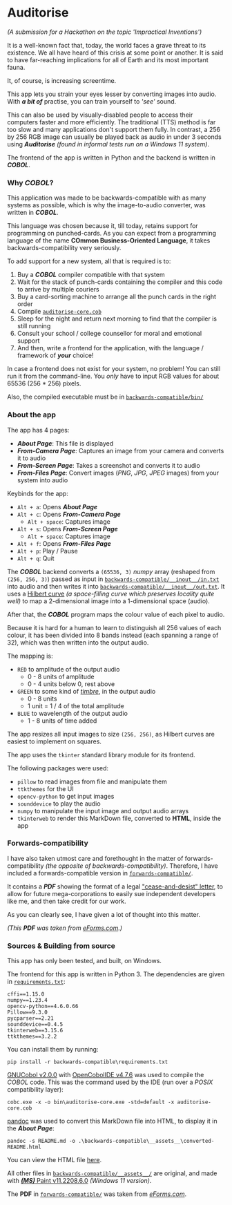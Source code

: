
# Auditorise

*(A submission for a Hackathon on the topic 'Impractical Inventions')*

It is a well-known fact that, today, the world faces a grave threat to its existence.
We all have heard of this crisis at some point or another. It is said to have far-reaching 
implications for all of Earth and its most important fauna. 

It, of course, is increasing screentime.

This app lets you strain your eyes lesser by converting images into audio. With 
_**a bit of**_ practise, you can train yourself to _'see'_ sound.

This can also be used by visually-disabled people to access their computers faster and more 
efficiently. The traditional (TTS) method is far too slow and many applications don't support 
them fully. In contrast, a 256 by 256 RGB image can usually be played back as audio in under 
3 seconds using **_Auditorise_** _(found in informal tests run on a Windows 11 system)_.

The frontend of the app is written in Python and the backend is written in **_COBOL_**.

### Why _COBOL_?

This application was made to be backwards-compatible with as many systems as possible, which 
is why the image-to-audio converter, was written in 
**_COBOL_**. 

This language was chosen because it, till today, retains support for programming on punched-cards. 
As you can expect from a programming language of the name **COmmon Business-Oriented Language**, it
takes backwards-compatibility very seriously.

To add support for a new system, all that is required is to:

1. Buy a **_COBOL_** compiler compatible with that system
2. Wait for the stack of punch-cards containing the compiler and this code to arrive by 
   multiple couriers
3. Buy a card-sorting machine to arrange all the punch cards in the right order
4. Compile [`auditorise-core.cob`](backwards-compatible/auditorise-core.cob)
5. Sleep for the night and return next morning to find that the compiler is still running
6. Consult your school / college counsellor for moral and emotional support
7. And then, write a frontend for the application, with the language / framework of _**your**_
   choice!

In case a frontend does not exist for your system, no problem! You can still run it from the 
command-line. You _only_ have to input RGB values for about 65536 (256 * 256) pixels.

Also, the compiled executable must be in [`backwards-compatible/bin/`](backwards-compatible/bin)


### About the app

The app has 4 pages:

- **_About Page_**: This file is displayed
- **_From-Camera Page_**: Captures an image from your camera and converts it to audio
- **_From-Screen Page_**: Takes a screenshot and converts it to audio
- **_From-Files Page_**: Convert images (_PNG_, _JPG_, _JPEG_ images) from your system into audio

Keybinds for the app:

- `Alt + a`: Opens **_About Page_**
- `Alt + c`: Opens **_From-Camera Page_**
  - `Alt + space`: Captures image
- `Alt + s`: Opens **_From-Screen Page_**
  - `Alt + space`: Captures image
- `Alt + f`: Opens **_From-Files Page_**
- `Alt + p`: Play / Pause
- `Alt + q`: Quit

The **_COBOL_** backend converts a `(65536, 3)` _numpy_ array (reshaped from `(256, 256, 3)`) passed 
as input in [`backwards-compatible/__inout__/in.txt`](backwards-compatible/__inout__/in.txt) into 
audio and then writes it into 
[`backwards-compatible/__inout__/out.txt`](backwards-compatible/__inout__/out.txt).
It uses a [Hilbert curve](https://en.wikipedia.org/wiki/Hilbert_curve) _(a space-filling curve which 
preserves locality quite well)_ to map a 2-dimensional image into a 1-dimensional space (audio).

After that, the **_COBOL_** program maps the colour value of each pixel to audio.

Because it is hard for a human to learn to distinguish all 256 values of each colour, it has been
divided into 8 bands instead (each spanning a range of 32), which was then written into the output
audio.

The mapping is:

- `RED` to amplitude of the output audio
  - 0 - 8 units of amplitude
  - 0 - 4 units below 0, rest above
- `GREEN` to some kind of [_timbre_](https://en.wikipedia.org/wiki/Timbre), in the output audio
  - 0 - 8 units
  - 1 unit = 1 / 4 of the total amplitude
- `BLUE` to wavelength of the output audio
  - 1 - 8 units of time added

The app resizes all input images to size `(256, 256)`, as Hilbert curves are easiest to implement 
on squares.

The app uses the `tkinter` standard library module for its frontend.

The following packages were used:
- `pillow` to read images from file and manipulate them
- `ttkthemes` for the UI
- `opencv-python` to get input images
- `sounddevice` to play the audio
- `numpy` to manipulate the input image and output audio arrays
- `tkinterweb` to render this MarkDown file, converted to **HTML**, inside the app

### Forwards-compatibility

I have also taken utmost care and forethought in the matter of 
forwards-compatibility _(the opposite of backwards-compatibility)_.
Therefore, I have included a forwards-compatible version in 
[`forwards-compatible/`](forwards-compatible). 

It contains a **_PDF_** showing the format of a legal 
["cease-and-desist" letter](forwards-compatible/General-Cease-and-Desist-Letter-Template.pdf),
to allow for future mega-corporations to easily sue independent developers like me, and then 
take credit for our work. 

As you can clearly see, I have given a lot of thought into this matter.

_(This **PDF** was taken from 
[eForms.com](https://eforms.com/download/2018/01/General-Cease-and-Desist-Letter-Template.pdf).)_

### Sources & Building from source

This app has only been tested, and built, on Windows.

The frontend for this app is written in Python 3. The dependencies are given in 
[`requirements.txt`](backwards-compatible/requirements.txt): 
```commandline
cffi==1.15.0
numpy==1.23.4
opencv-python==4.6.0.66
Pillow==9.3.0
pycparser==2.21
sounddevice==0.4.5
tkinterweb==3.15.6
ttkthemes==3.2.2
```

You can install them by running:
```commandline
pip install -r backwards-compatible\requirements.txt
```

[GNUCobol v2.0.0](https://sourceforge.net/projects/gnucobol/) with 
[OpenCobolIDE v4.7.6](https://pypi.org/project/OpenCobolIDE/) was used to compile the *_COBOL_* code.
This was the command used by the IDE (run over a _POSIX_ compatibility layer):
```commandline
cobc.exe -x -o bin\auditorise-core.exe -std=default -x auditorise-core.cob
```

[pandoc](https://pandoc.org/index.html) was used to convert this MarkDown file into HTML, to display
it in the **_About Page_**:
```commandline
pandoc -s README.md -o .\backwards-compatible\__assets__\converted-README.html
```
You can view the HTML file [here](backwards-compatible/__assets__/converted-README.html).

All other files in [`backwards-compatible/__assets__/`](backwards-compatible/__assets__) are 
original, and made with 
[**_(MS)_** Paint v11.2208.6.0](https://apps.microsoft.com/store/detail/paint/9PCFS5B6T72H) _(Windows 11 version)_.

The **PDF** in 
[`forwards-compatible/`](forwards-compatible/General-Cease-and-Desist-Letter-Template.pdf) was
taken from [_eForms.com_](https://eforms.com/download/2018/01/General-Cease-and-Desist-Letter-Template.pdf).
